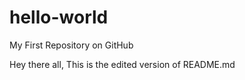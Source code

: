 # hello-world

My First Repository on GitHub

Hey there all,
  This is the edited version of README.md
